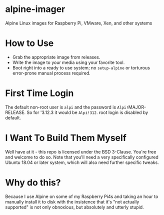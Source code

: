 # alpine-imager
Alpine Linux images for Raspberry Pi, VMware, Xen, and other systems

# How to Use
* Grab the appropriate image from releases. 
* Write the image to your media using your favorite tool.
* Boot right into a ready to use system; no `setup-alpine` or torturous error-prone manual process required.

# First Time Login
The default non-root user is `alpi` and the password is `Alpi!`MAJOR-RELEASE. So for '3.12.3 it would be `Alpi!312`. root login is disabled by default.

# I Want To Build Them Myself
Well have at it - this repo is licensed under the BSD 3-Clause. You're free and welcome to do so. Note that you'll need a very specifically configured Ubuntu 18.04 or later system, which will also need further specific tweaks. 

# Why do this?
Because I use Alpine on some of my Raspberry Pi4s and taking an hour to manually install it to disk with the insistence that it's "not actually supported" is not only obnoxious, but absolutely and utterly stupid.
